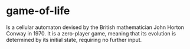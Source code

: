 # game-of-life
Is a cellular automaton devised by the British mathematician John Horton Conway in 1970. It is a zero-player game, meaning that its evolution is determined by its initial state, requiring no further input.

